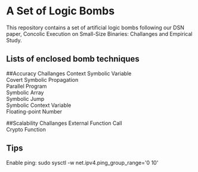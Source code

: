 A Set of Logic Bombs
====
This repository contains a set of artificial logic bombs following our DSN paper, Concolic Execution on Small-Size Binaries: Challanges and Empirical Study.

Lists of enclosed bomb techniques 
----
##Accuracy Challanges
Context Symbolic Variable </br>
Covert Symbolic Propagation </br>
Parallel Program </br>
Symbolic Array </br>
Symbolic Jump </br>
Symbolic Context Variable </br>
Floating-point Number

##Scalability Challanges
External Function Call </br>
Crypto Function

Tips
----
Enable ping: sudo sysctl -w net.ipv4.ping_group_range='0 10'  

